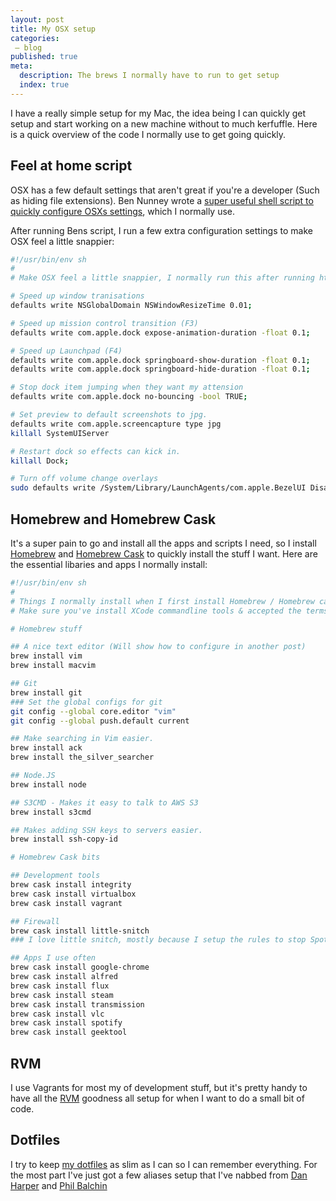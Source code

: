 ```yaml
---
layout: post
title: My OSX setup
categories:
 – blog
published: true
meta:
  description: The brews I normally have to run to get setup
  index: true
---
```


I have a really simple setup for my Mac, the idea being I can quickly get setup and start working on a new machine without to much kerfuffle. Here is a quick overview of the code I normally use to get going quickly.

## Feel at home script

OSX has a few default settings that aren't great if you're a developer (Such as hiding file extensions). Ben Nunney wrote a [super useful shell script to quickly configure OSXs settings](https://gist.github.com/BenNunney/7219538), which I normally use.

After running Bens script, I run a few extra configuration settings to make OSX feel a little snappier:

```bash
#!/usr/bin/env sh
#
# Make OSX feel a little snappier, I normally run this after running https://gist.github.com/BenNunney/7219538

# Speed up window tranisations
defaults write NSGlobalDomain NSWindowResizeTime 0.01;

# Speed up mission control transition (F3)
defaults write com.apple.dock expose-animation-duration -float 0.1; 

# Speed up Launchpad (F4)
defaults write com.apple.dock springboard-show-duration -float 0.1;
defaults write com.apple.dock springboard-hide-duration -float 0.1;

# Stop dock item jumping when they want my attension
defaults write com.apple.dock no-bouncing -bool TRUE;

# Set preview to default screenshots to jpg.
defaults write com.apple.screencapture type jpg
killall SystemUIServer

# Restart dock so effects can kick in.
killall Dock;

# Turn off volume change overlays 
sudo defaults write /System/Library/LaunchAgents/com.apple.BezelUI Disabled --bool YES
```

## Homebrew and Homebrew Cask

It's a super pain to go and install all the apps and scripts I need, so I install [Homebrew](https://brew.sh/) and [Homebrew Cask](https://formulae.brew.sh/cask/) to quickly install the stuff I want. Here are the essential libaries and apps I normally install:

```bash
#!/usr/bin/env sh
#
# Things I normally install when I first install Homebrew / Homebrew cask
# Make sure you've install XCode commandline tools & accepted the terms and conditions before running this.

# Homebrew stuff

## A nice text editor (Will show how to configure in another post)
brew install vim
brew install macvim

## Git 
brew install git
### Set the global configs for git
git config --global core.editor "vim"
git config --global push.default current

## Make searching in Vim easier.
brew install ack
brew install the_silver_searcher

## Node.JS
brew install node

## S3CMD - Makes it easy to talk to AWS S3
brew install s3cmd

## Makes adding SSH keys to servers easier.
brew install ssh-copy-id

# Homebrew Cask bits

## Development tools
brew cask install integrity
brew cask install virtualbox
brew cask install vagrant

## Firewall
brew cask install little-snitch
### I love little snitch, mostly because I setup the rules to stop Spotify connecting in P2P mode (My ISP sucks and throttles me when I p2p).

## Apps I use often
brew cask install google-chrome
brew cask install alfred
brew cask install flux
brew cask install steam
brew cask install transmission
brew cask install vlc
brew cask install spotify
brew cask install geektool
```

## RVM

I use Vagrants for most my of development stuff, but it's pretty handy to have all the [RVM](http://rvm.io/) goodness all setup for when I want to do a small bit of code.

## Dotfiles

I try to keep [my dotfiles](https://github.com/MikeRogers0/dotfiles) as slim as I can so I can remember everything. For the most part I've just got a few aliases setup that I've nabbed from [Dan Harper](https://github.com/danharper/dotfiles) and [Phil Balchin](https://github.com/phil/dotfiles)
